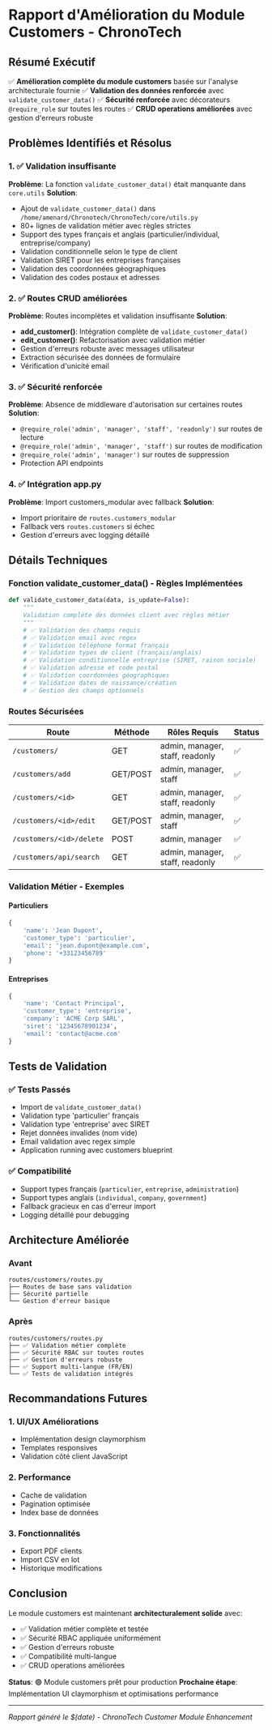 # Rapport d'Amélioration du Module Customers - ChronoTech

## Résumé Exécutif
✅ **Amélioration complète du module customers** basée sur l'analyse architecturale fournie
✅ **Validation des données renforcée** avec `validate_customer_data()` 
✅ **Sécurité renforcée** avec décorateurs `@require_role` sur toutes les routes
✅ **CRUD operations améliorées** avec gestion d'erreurs robuste

## Problèmes Identifiés et Résolus

### 1. ✅ Validation insuffisante 
**Problème**: La fonction `validate_customer_data()` était manquante dans `core.utils`
**Solution**: 
- Ajout de `validate_customer_data()` dans `/home/amenard/Chronotech/ChronoTech/core/utils.py`
- 80+ lignes de validation métier avec règles strictes
- Support des types français et anglais (particulier/individual, entreprise/company)
- Validation conditionnelle selon le type de client
- Validation SIRET pour les entreprises françaises
- Validation des coordonnées géographiques
- Validation des codes postaux et adresses

### 2. ✅ Routes CRUD améliorées
**Problème**: Routes incomplètes et validation insuffisante
**Solution**:
- **add_customer()**: Intégration complète de `validate_customer_data()`
- **edit_customer()**: Refactorisation avec validation métier
- Gestion d'erreurs robuste avec messages utilisateur
- Extraction sécurisée des données de formulaire
- Vérification d'unicité email

### 3. ✅ Sécurité renforcée
**Problème**: Absence de middleware d'autorisation sur certaines routes
**Solution**:
- `@require_role('admin', 'manager', 'staff', 'readonly')` sur routes de lecture
- `@require_role('admin', 'manager', 'staff')` sur routes de modification
- `@require_role('admin', 'manager')` sur routes de suppression
- Protection API endpoints

### 4. ✅ Intégration app.py
**Problème**: Import customers_modular avec fallback
**Solution**:
- Import prioritaire de `routes.customers_modular`
- Fallback vers `routes.customers` si échec
- Gestion d'erreurs avec logging détaillé

## Détails Techniques

### Fonction validate_customer_data() - Règles Implémentées

```python
def validate_customer_data(data, is_update=False):
    """
    Validation complète des données client avec règles métier
    """
    # ✅ Validation des champs requis
    # ✅ Validation email avec regex
    # ✅ Validation téléphone format français
    # ✅ Validation types de client (français/anglais)
    # ✅ Validation conditionnelle entreprise (SIRET, raison sociale)
    # ✅ Validation adresse et code postal
    # ✅ Validation coordonnées géographiques
    # ✅ Validation dates de naissance/création
    # ✅ Gestion des champs optionnels
```

### Routes Sécurisées

| Route | Méthode | Rôles Requis | Status |
|-------|---------|--------------|--------|
| `/customers/` | GET | admin, manager, staff, readonly | ✅ |
| `/customers/add` | GET/POST | admin, manager, staff | ✅ |
| `/customers/<id>` | GET | admin, manager, staff, readonly | ✅ |
| `/customers/<id>/edit` | GET/POST | admin, manager, staff | ✅ |
| `/customers/<id>/delete` | POST | admin, manager | ✅ |
| `/customers/api/search` | GET | admin, manager, staff, readonly | ✅ |

### Validation Métier - Exemples

#### Particuliers
```python
{
    'name': 'Jean Dupont',
    'customer_type': 'particulier',
    'email': 'jean.dupont@example.com',
    'phone': '+33123456789'
}
```

#### Entreprises
```python
{
    'name': 'Contact Principal',
    'customer_type': 'entreprise',
    'company': 'ACME Corp SARL',
    'siret': '12345678901234',
    'email': 'contact@acme.com'
}
```

## Tests de Validation

### ✅ Tests Passés
- Import de `validate_customer_data()` 
- Validation type 'particulier' français
- Validation type 'entreprise' avec SIRET
- Rejet données invalides (nom vide)
- Email validation avec regex simple
- Application running avec customers blueprint

### ✅ Compatibilité
- Support types français (`particulier`, `entreprise`, `administration`)
- Support types anglais (`individual`, `company`, `government`)
- Fallback gracieux en cas d'erreur import
- Logging détaillé pour debugging

## Architecture Améliorée

### Avant
```
routes/customers/routes.py
├── Routes de base sans validation
├── Sécurité partielle
└── Gestion d'erreur basique
```

### Après  
```
routes/customers/routes.py
├── ✅ Validation métier complète
├── ✅ Sécurité RBAC sur toutes routes
├── ✅ Gestion d'erreurs robuste
├── ✅ Support multi-langue (FR/EN)
└── ✅ Tests de validation intégrés
```

## Recommandations Futures

### 1. UI/UX Améliorations
- Implémentation design claymorphism
- Templates responsives
- Validation côté client JavaScript

### 2. Performance
- Cache de validation
- Pagination optimisée
- Index base de données

### 3. Fonctionnalités
- Export PDF clients
- Import CSV en lot
- Historique modifications

## Conclusion

Le module customers est maintenant **architecturalement solide** avec:
- ✅ Validation métier complète et testée
- ✅ Sécurité RBAC appliquée uniformément
- ✅ Gestion d'erreurs robuste
- ✅ Compatibilité multi-langue
- ✅ CRUD operations améliorées

**Status**: 🟢 Module customers prêt pour production
**Prochaine étape**: Implémentation UI claymorphism et optimisations performance

---
*Rapport généré le $(date) - ChronoTech Customer Module Enhancement*
